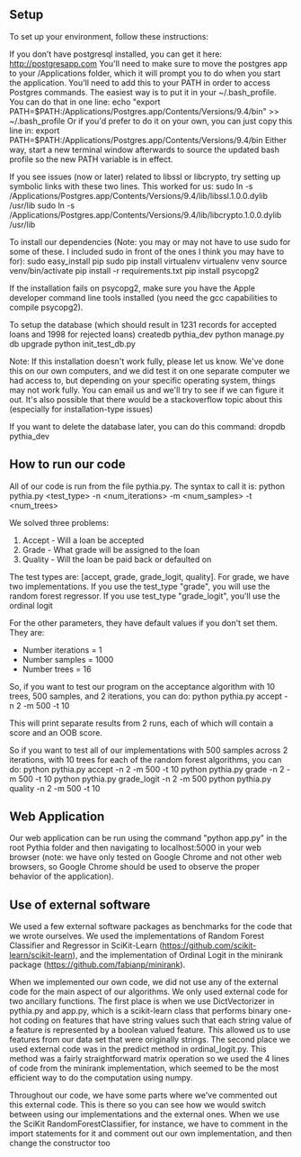 Setup
--------------------------

To set up your environment, follow these instructions:

If you don’t have postgresql installed, you can get it here: http://postgresapp.com
You'll need to make sure to move the postgres app to your /Applications folder, which it will prompt you to do when you start the application.
You'll need to add this to your PATH in order to access Postgres commands. The easiest way is to put it in your ~/.bash_profile. You can do that in one line:
  echo "export PATH=$PATH:/Applications/Postgres.app/Contents/Versions/9.4/bin" >> ~/.bash_profile
Or if you'd prefer to do it on your own, you can just copy this line in:
   export PATH=$PATH:/Applications/Postgres.app/Contents/Versions/9.4/bin
Either way, start a new terminal window afterwards to source the updated bash profile so the new PATH variable is in effect.

If you see issues (now or later) related to libssl or libcrypto, try setting up symbolic links with these two lines. This worked for us:
  sudo ln -s /Applications/Postgres.app/Contents/Versions/9.4/lib/libssl.1.0.0.dylib /usr/lib
  sudo ln -s /Applications/Postgres.app/Contents/Versions/9.4/lib/libcrypto.1.0.0.dylib /usr/lib


To install our dependencies (Note: you may or may not have to use sudo for some of these. I included sudo in front of the ones I think you may have to for):
   sudo easy_install pip
   sudo pip install virtualenv
   virtualenv venv
   source venv/bin/activate
   pip install -r requirements.txt
   pip install psycopg2

If the installation fails on psycopg2, make sure you have the Apple developer command line tools installed (you need the gcc capabilities to compile psycopg2).

To setup the database (which should result in 1231 records for accepted loans and 1998 for rejected loans)
   createdb pythia_dev
   python manage.py db upgrade
   python init_test_db.py


Note: If this installation doesn't work fully, please let us know. We've done this on our own computers, and we did test it on one separate computer we had access to, but depending on your specific operating system, things may not work fully. You can email us and we'll try to see if we can figure it out. It's also possible that there would be a stackoverflow topic about this (especially for installation-type issues)

If you want to delete the database later, you can do this command:
   dropdb pythia_dev


How to run our code
---------------------------------

All of our code is run from the file pythia.py. The syntax to call it is:
    python pythia.py <test_type> -n <num_iterations> -m <num_samples> -t <num_trees>

We solved three problems:
1. Accept - Will a loan be accepted
2. Grade - What grade will be assigned to the loan
3. Quality - Will the loan be paid back or defaulted on

The test types are: [accept, grade, grade_logit, quality]. 
For grade, we have two implementations. If you use the test_type "grade", you will use the random forest regressor. If you use test_type "grade_logit", you'll use the ordinal logit

For the other parameters, they have default values if you don't set them. They are:
 - Number iterations = 1
 - Number samples = 1000
 - Number trees = 16

So, if you want to test our program on the acceptance algorithm with 10 trees, 500 samples, and 2 iterations, you can do:
  python pythia.py accept -n 2 -m 500 -t 10

This will print separate results from 2 runs, each of which will contain a score and an OOB score.

So if you want to test all of our implementations with 500 samples across 2 iterations, with 10 trees for each of the random forest algorithms, you can do:
   python pythia.py accept -n 2 -m 500 -t 10
   python pythia.py grade -n 2 -m 500 -t 10
   python pythia.py grade_logit -n 2 -m 500
   python pythia.py quality -n 2 -m 500 -t 10



Web Application
---------------------------------
Our web application can be run using the command "python app.py" in the root Pythia folder and then navigating to localhost:5000 in your web browser (note: we have only tested on Google Chrome and not other web browsers, so Google Chrome should be used to observe the proper behavior of the application). 



Use of external software
---------------------------------
We used a few external software packages as benchmarks for the code that we wrote ourselves. We used the implementations of Random Forest Classifier and Regressor in SciKit-Learn (https://github.com/scikit-learn/scikit-learn), and the implementation of Ordinal Logit in the minirank package (https://github.com/fabianp/minirank).

When we implemented our own code, we did not use any of the external code for the main aspect of our algorithms. We only used external code for two ancillary functions. 
The first place is when we use DictVectorizer in pythia.py and app.py, which is a scikit-learn class that performs binary one-hot coding on features that have string values such that each string value of a feature is represented by a boolean valued feature. This allowed us to use features from our data set that were originally strings.
The second place we used external code was in the predict method in ordinal_logit.py. This method was a fairly straightforward matrix operation so we used the 4 lines of code from the minirank implementation, which seemed to be the most efficient way to do the computation using numpy.

Throughout our code, we have some parts where we've commented out this external code. This is there so you can see how we would switch between using our implementations and the external ones. When we use the SciKit RandomForestClassifier, for instance, we have to comment in the import statements for it and comment out our own implementation, and then change the constructor too